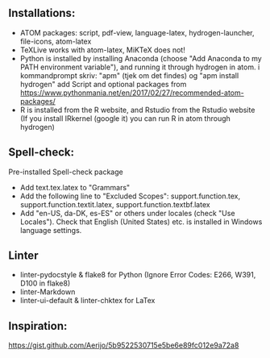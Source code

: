 ## Installations:
- ATOM packages: script, pdf-view, language-latex, hydrogen-launcher, file-icons, atom-latex
- TeXLive works with atom-latex, MiKTeX does not!
- Python is installed by installing Anaconda (choose "Add Anaconda to my PATH environment variable"), and running it through hydrogen in atom.
    i kommandprompt skriv: "apm" (tjek om det findes) og "apm install hydrogen"
    add Script and optional packages from https://www.pythonmania.net/en/2017/02/27/recommended-atom-packages/
- R is installed from the R website, and Rstudio from the Rstudio website (If you install IRkernel (google it) you can run R in atom through hydrogen)

## Spell-check:
Pre-installed Spell-check package
- Add text.tex.latex to "Grammars"
- Add the following line to "Excluded Scopes":
    support.function.tex, support.function.textit.latex, support.function.textbf.latex
- Add "en-US, da-DK, es-ES" or others under locales (check "Use Locales").
  Check that English (United States) etc. is installed in Windows language settings.

## Linter
- linter-pydocstyle & flake8 for Python (Ignore Error Codes: E266, W391, D100 in flake8)
- linter-Markdown
- linter-ui-default & linter-chktex for LaTex

## Inspiration:
https://gist.github.com/Aerijo/5b9522530715e5be6e89fc012e9a72a8
